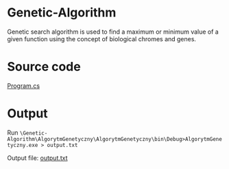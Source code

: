 Genetic-Algorithm
=================

Genetic search algorithm is used to find a maximum or minimum value of a given function using the concept of biological chromes and genes.


# Source code

[Program.cs](https://github.com/ArturT/Genetic-Algorithm/blob/master/AlgorytmGenetyczny/AlgorytmGenetyczny/Program.cs)


# Output

Run `\Genetic-Algorithm\AlgorytmGenetyczny\AlgorytmGenetyczny\bin\Debug>AlgorytmGenetyczny.exe > output.txt` 	

Output file: [output.txt](https://github.com/ArturT/Genetic-Algorithm/blob/master/output.txt)

